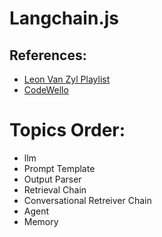 # Langchain.js


## References:
- [Leon Van Zyl Playlist](https://www.youtube.com/playlist?list=PL4HikwTaYE0EG379sViZZ6QsFMjJ5Lfwj)  
- [CodeWello](https://youtu.be/juPTRR3tJs0?si=yIDpbz9EcMTy2EZx)


# Topics Order:
- llm
- Prompt Template
- Output Parser
- Retrieval Chain
- Conversational Retreiver Chain
- Agent
- Memory



